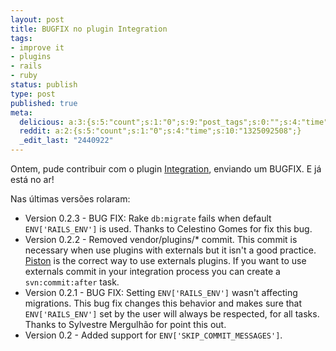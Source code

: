 ```yaml
---
layout: post
title: BUGFIX no plugin Integration
tags:
- improve it
- plugins
- rails
- ruby
status: publish
type: post
published: true
meta:
  delicious: a:3:{s:5:"count";s:1:"0";s:9:"post_tags";s:0:"";s:4:"time";s:10:"1229527065";}
  reddit: a:2:{s:5:"count";s:1:"0";s:4:"time";s:10:"1325092508";}
  _edit_last: "2440922"
---
```

Ontem, pude contribuir com o plugin [Integration](http://integration.rubyforge.org/), enviando um BUGFIX. E já está no ar!

Nas últimas versões rolaram:

* Version 0.2.3 - BUG FIX: Rake `db:migrate` fails when default `ENV['RAILS_ENV']` is used. Thanks to Celestino Gomes for fix this bug.
* Version 0.2.2 - Removed vendor/plugins/* commit. This commit is necessary when use plugins with externals but it isn't a good practice. [Piston](http://piston.rubyforge.org/) is the correct way to use externals plugins. If you want to use externals commit in your integration process you can create a `svn:commit:after` task.
* Version 0.2.1 - BUG FIX: Setting `ENV['RAILS_ENV']` wasn't affecting migrations. This bug fix changes this behavior and makes sure that `ENV['RAILS_ENV']` set by the user will always be respected, for all tasks. Thanks to Sylvestre Mergulhão for point this out.
* Version 0.2   - Added support for `ENV['SKIP_COMMIT_MESSAGES']`.

